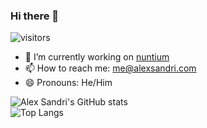 ### Hi there 👋

![visitors](https://visitor-badge.glitch.me/badge?page_id=alex-sandri)

- 🔭 I’m currently working on [nuntium](https://nuntium.space)
- 📫 How to reach me: <me@alexsandri.com>
- 😄 Pronouns: He/Him

![Alex Sandri's GitHub stats](https://github-readme-stats.vercel.app/api?username=alex-sandri&count_private=true)\
![Top Langs](https://github-readme-stats.vercel.app/api/top-langs/?username=alex-sandri&layout=compact)
